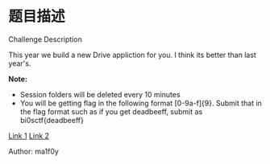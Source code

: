 # 题目描述

Challenge Description

This year we build a new Drive appliction for you. I think its better than last year's.

**Note:**

- Session folders will be deleted every 10 minutes
- You will be getting flag in the following format [0-9a-f]{9}. Submit that in the flag format such as if you get deadbeeff, submit as bi0sctf{deadbeeff}

[Link 1](http://web.chall.bi0s.in:8000/) [Link 2](http://web.chall.bi0s.in:8001/)

Author: ma1f0y

